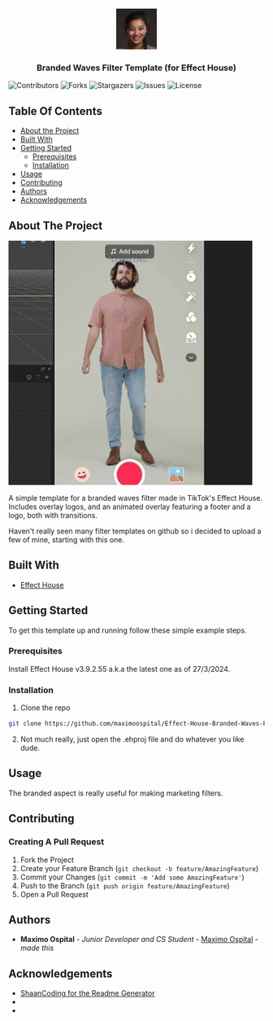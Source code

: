 <br/>
<p align="center">
  <a href="https://github.com/maximoospital/Effect-House-Branded-Waves-Filter">
    <img src="images/icon.png" alt="Logo" width="80" height="80">
  </a>

  <h3 align="center">Branded Waves Filter Template
(for Effect House)</h3>

</p>

![Contributors](https://img.shields.io/github/contributors/maximoospital/Effect-House-Branded-Waves-Filter?color=dark-green) ![Forks](https://img.shields.io/github/forks/maximoospital/Effect-House-Branded-Waves-Filter?style=social) ![Stargazers](https://img.shields.io/github/stars/maximoospital/Effect-House-Branded-Waves-Filter?style=social) ![Issues](https://img.shields.io/github/issues/maximoospital/Effect-House-Branded-Waves-Filter) ![License](https://img.shields.io/github/license/maximoospital/Effect-House-Branded-Waves-Filter) 

## Table Of Contents

* [About the Project](#about-the-project)
* [Built With](#built-with)
* [Getting Started](#getting-started)
  * [Prerequisites](#prerequisites)
  * [Installation](#installation)
* [Usage](#usage)
* [Contributing](#contributing)
* [Authors](#authors)
* [Acknowledgements](#acknowledgements)

## About The Project

![Screen Shot](images/demo.gif)

A simple template for a branded waves filter made in TikTok's Effect House. Includes overlay logos, and an animated overlay featuring a footer and a logo, both with transitions.

Haven't really seen many filter templates on github so i decided to upload a few of mine, starting with this one.

## Built With



* [Effect House](https://effecthouse.tiktok.com/)

## Getting Started

To get this template up and running follow these simple example steps.

### Prerequisites

Install Effect House v3.9.2.55 a.k.a the latest one as of 27/3/2024.

### Installation

1. Clone the repo
```sh
git clone https://github.com/maximoospital/Effect-House-Branded-Waves-Filter.git
```

2. Not much really, just open the .ehproj file and do whatever you like dude.

## Usage

The branded aspect is really useful for making marketing filters.

## Contributing



### Creating A Pull Request

1. Fork the Project
2. Create your Feature Branch (`git checkout -b feature/AmazingFeature`)
3. Commit your Changes (`git commit -m 'Add some AmazingFeature'`)
4. Push to the Branch (`git push origin feature/AmazingFeature`)
5. Open a Pull Request

## Authors

* **Maximo Ospital** - *Junior Developer and CS Student* - [Maximo Ospital](https://github.com/maximoospital) - *made this*

## Acknowledgements

* [ShaanCoding for the Readme Generator](https://github.com/ShaanCoding/)
* []()
* []()
